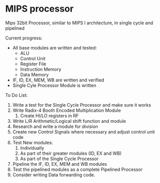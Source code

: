 # MIPS processor
Mips 32bit Processor, similar to MIPS I architecture, in single cycle and pipelined

Current progress:
<ul>
    <li>All base modules are written and tested:
        <ul>
            <li>ALU</li>
            <li>Control Unit</li>
            <li>Register File</li>
            <li>Instruction Memory</li>
            <li>Data Memory</li>
        </ul>
   </li>
   <li>IF, ID, EX, MEM, WB are written and verified</li>
   <li>Single Cyle Processor Module is written</li>
</ul>

To Do List:
<ol>
    <li>Write a test for the Single Cycle Processor and make sure it works</li>
    <li>Write Radix-4 Booth Encoded Multiplication Module<ol>
        <li>Create HI/LO registers in RF</li></ol></li>
    <li>Write L/R Arithmetic/Logical shift function and module</li>
    <li>Research and write a module for division</li>
    <li>Create new Control Signals where necessary and adjust control unit code</li>
    <li>Test New modules:<ol>
        <li>Individually</li>
        <li>As part of their greater modules (ID, EX and WB)</li>
        <li>As part of the Single Cycle Processor</li></ol></li>
    <li>Pipeline the IF, ID, EX, MEM and WB modules</li>
    <li>Test the pipelined modules as a complete Pipelined Processor</li>
    <li>Consider writing Data forwarding code.</li>
</ol>
